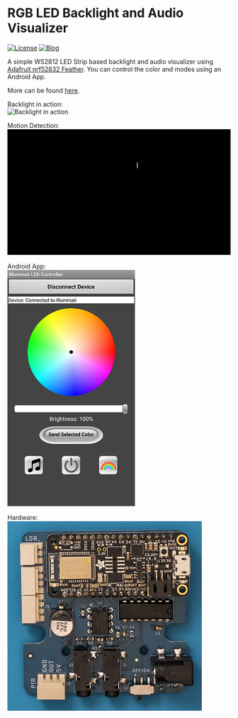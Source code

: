 # RGB LED Backlight and Audio Visualizer
[![License](https://img.shields.io/badge/license-MIT-red)](https://opensource.org/licenses/MIT)
[![Blog](https://img.shields.io/badge/blog-post-yellow)](https://mirzafahad.github.io/2020-07-13-audio-visualizer/)

A simple WS2812 LED Strip based backlight and audio visualizer using [Adafruit nrf52832 Feather](https://www.adafruit.com/product/3406). You can control the color and modes using an Android App. 

More can be found [here](https://mirzafahad.github.io/2020-07-13-audio-visualizer/).

Backlight in action:  
![Backlight in action](/image/visualizer.gif)

Motion Detection:  
![Motion Detection](/image/motion-detection.gif)

Android App:  
![App Interface](/image/app.png)

Hardware:  
![Hardware](/image/pcb.jpg)
